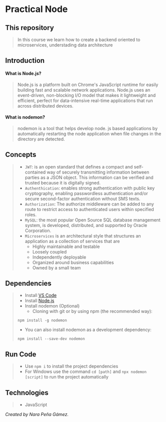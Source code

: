 # Practical Node

## This repository
> In this course we learn how to create a backend oriented to microservices, understading data architecture

## Introduction
#### What is Node.js?
> Node.js is a platform built on Chrome's JavaScript runtime for easily building fast and scalable network applications. Node.js uses an event-driven, non-blocking I/O model that makes it lightweight and efficient, perfect for data-intensive real-time applications that run across distributed devices.

#### What is nodemon?
> nodemon is a tool that helps develop node. js based applications by automatically restarting the node application when file changes in the directory are detected.

## Concepts
> - `JWT`: is an open standard that defines a compact and self-contained way of securely transmitting information between parties as a JSON object. This information can be verified and trusted because it is digitally signed.
> - `Authenthication`: enables strong authentication with public key cryptography, enabling passwordless authentication and/or secure second-factor authentication without SMS texts.
> - `Authorization`: The authorize middleware can be added to any route to restrict access to authenticated users within specified roles.
> - `MySQL`: the most popular Open Source SQL database management system, is developed, distributed, and supported by Oracle Corporation.
> - `Microservices` is an architectural style that structures an application as a collection of services that are
>    * Highly maintainable and testable
>    * Loosely coupled
>    * Independently deployable
>    * Organized around business capabilities
>    * Owned by a small team

## Dependencies
> - Install [VS Code](https://code.visualstudio.com/download)
> - Install [Node.js](https://nodejs.org/en/)
> - Install nodemon (Optional)
>   * Cloning with git or by using npm (the recommended way):
> ```
> npm install -g nodemon
> ```
>   * You can also install nodemon as a development dependency:
>   ```
>   npm install --save-dev nodemon
>   ```

## Run Code
> - Use `npm i` to install the project dependencies
> - For Windows use the command `cd [path]` and `npx nodemon [script]` to run the project automatically

## Technologies
> - JavaScript

_Created by Nara Peña Gámez._
